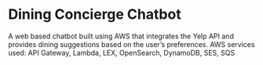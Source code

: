 # Dining Concierge Chatbot

A web based chatbot built using AWS that integrates the Yelp API and provides dining suggestions based on the user’s preferences.
AWS services used: API Gateway, Lambda, LEX, OpenSearch, DynamoDB, SES, SQS
